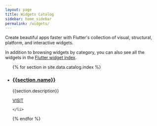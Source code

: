 ```yaml
---
layout: page
title: Widgets Catalog
sidebar: home_sidebar
permalink: /widgets/
---
```


Create beautiful apps faster with Flutter's
collection of visual, structural, platform,
and interactive widgets.

<p>In addition to browsing widgets by category, 
you can also see all the widgets in the <a href="/widgets/widgetindex/">Flutter widget index</a>.</p>

<ul class="cards">
{% for section in site.data.catalog.index %}
	<li class="cards__item">
	    <div class="card">
		    <h3 class="catalog-category-title"><a class="action-link" href="/widgets/{{section.id}}">{{section.name}}</a></h3>
		    <p>{{section.description}}</p>
		    <div class="card-action">
		        <a class="action-link" href="/widgets/{{section.id}}">VISIT</a>
		    </div>
		</div>
		
	</li>
 {% endfor %}
</ul>
